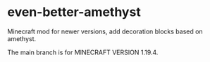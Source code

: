 # even-better-amethyst
Minecraft mod for newer versions, add decoration blocks based on amethyst.

The main branch is for MINECRAFT VERSION 1.19.4.

